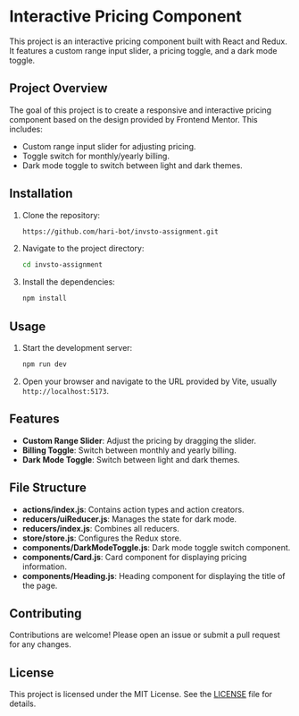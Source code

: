 # Interactive Pricing Component

This project is an interactive pricing component built with React and Redux. It features a custom range input slider, a pricing toggle, and a dark mode toggle.

## Project Overview

The goal of this project is to create a responsive and interactive pricing component based on the design provided by Frontend Mentor. This includes:

- Custom range input slider for adjusting pricing.
- Toggle switch for monthly/yearly billing.
- Dark mode toggle to switch between light and dark themes.

## Installation

1. Clone the repository:

   ```bash
   https://github.com/hari-bot/invsto-assignment.git
   ```

2. Navigate to the project directory:

   ```bash
   cd invsto-assignment 
   ```

3. Install the dependencies:

   ```bash
   npm install
   ```

## Usage

1. Start the development server:

   ```bash
   npm run dev
   ```

2. Open your browser and navigate to the URL provided by Vite, usually `http://localhost:5173`.

## Features

- **Custom Range Slider**: Adjust the pricing by dragging the slider.
- **Billing Toggle**: Switch between monthly and yearly billing.
- **Dark Mode Toggle**: Switch between light and dark themes.

## File Structure

- **actions/index.js**: Contains action types and action creators.
- **reducers/uiReducer.js**: Manages the state for dark mode.
- **reducers/index.js**: Combines all reducers.
- **store/store.js**: Configures the Redux store.
- **components/DarkModeToggle.js**: Dark mode toggle switch component.
- **components/Card.js**: Card component for displaying pricing information.
- **components/Heading.js**: Heading component for displaying the title of the page.



## Contributing

Contributions are welcome! Please open an issue or submit a pull request for any changes.

## License

This project is licensed under the MIT License. See the [LICENSE](LICENSE) file for details.
```
